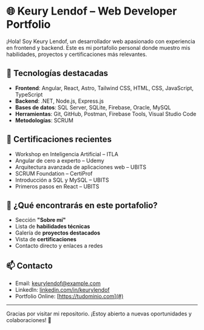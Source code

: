 # 🌐 Keury Lendof – Web Developer Portfolio

¡Hola! Soy Keury Lendof, un desarrollador web apasionado con experiencia en frontend y backend. Este es mi portafolio personal donde muestro mis habilidades, proyectos y certificaciones más relevantes.

## 🚀 Tecnologías destacadas

- **Frontend**: Angular, React, Astro, Tailwind CSS, HTML, CSS, JavaScript, TypeScript
- **Backend**: .NET, Node.js, Express.js
- **Bases de datos**: SQL Server, SQLite, Firebase, Oracle, MySQL
- **Herramientas**: Git, GitHub, Postman, Firebase Tools, Visual Studio Code
- **Metodologías**: SCRUM

## 🧠 Certificaciones recientes

- Workshop en Inteligencia Artificial – ITLA
- Angular de cero a experto – Udemy
- Arquitectura avanzada de aplicaciones web – UBITS
- SCRUM Foundation – CertiProf
- Introducción a SQL y MySQL – UBITS
- Primeros pasos en React – UBITS

## 📂 ¿Qué encontrarás en este portafolio?

- Sección **"Sobre mí"**
- Lista de **habilidades técnicas**
- Galería de **proyectos destacados**
- Vista de **certificaciones**
- Contacto directo y enlaces a redes

## 📫 Contacto

- Email: keurylendof@example.com  
- LinkedIn: [linkedin.com/in/keurylendof](#)  
- Portfolio Online: [https://tudominio.com](#)

---

Gracias por visitar mi repositorio. ¡Estoy abierto a nuevas oportunidades y colaboraciones! 🚀
